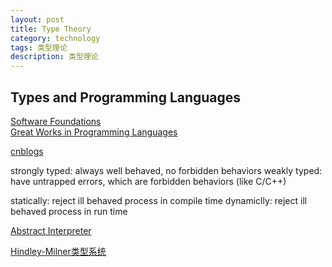 ```yaml
---
layout: post
title: Type Theory
category: technology
tags: 类型理论
description: 类型理论
---
```


## Types and Programming Languages  
[Software Foundations](https://softwarefoundations.cis.upenn.edu/)  
[Great Works in Programming Languages](http://www.cis.upenn.edu/~bcpierce/courses/670Fall04/GreatWorksInPL.shtml)  

[cnblogs](https://www.cnblogs.com/oneplace/p/6426628.html)  

strongly typed: always well behaved, no forbidden behaviors
weakly typed: have untrapped errors, which are forbidden behaviors (like C/C++)

statically: reject ill behaved process in compile time
dynamiclly: reject ill behaved process in run time

[Abstract Interpreter](https://www.di.ens.fr/~cousot/AI/)  

[Hindley-Milner类型系统](https://www.zybuluo.com/darwin-yuan/note/424724)  